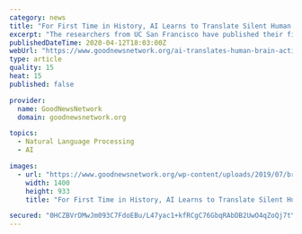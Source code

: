 ```yaml
---
category: news
title: "For First Time in History, AI Learns to Translate Silent Human Brain Activity into Text for Locked-In Syndrome Patients"
excerpt: "The researchers from UC San Francisco have published their first paper describing the new machine-learning translation technology by studying people who ... rather than the breadth of the language, to communicate,” said Makin. “The AI would recognize patterns of brain activity and associate them with sentences, rather than identifying ..."
publishedDateTime: 2020-04-12T18:03:00Z
webUrl: "https://www.goodnewsnetwork.org/ai-translates-human-brain-activity-into-text/"
type: article
quality: 15
heat: 15
published: false

provider:
  name: GoodNewsNetwork
  domain: goodnewsnetwork.org

topics:
  - Natural Language Processing
  - AI

images:
  - url: "https://www.goodnewsnetwork.org/wp-content/uploads/2019/07/brain-neuro-consiousnness-mindful-thoughts-communicate-Fotolia-purchased.jpg"
    width: 1400
    height: 933
    title: "For First Time in History, AI Learns to Translate Silent Human Brain Activity into Text for Locked-In Syndrome Patients"

secured: "0HCZBVrDMwJm093C7FdoEBu/L47yac1+kfRCgC76GbqRAbDB2UwO4qZoQj7tYZO31Ut4xRXFw7HW/H84nFH9ZikRHfv0WnYrJ5hFIFql4fy0lMyFR0Qtsdx9wZjQABgEK/qLtWsr8I6bUqw5WHF7YA8aCwd4oD7MOuW+OCmqbNDokjtygkf8I0OIVsHBvob4svNTDmpL/J9qaCZC15ieNFaQ+hv770enMzcyJvZGtXYz+NKo2CjGpJsq0wDamf8mV7jIild+3rF6ZI4XCZVKOe+lWEr7bK0SNDAfKbaN33R1UH8qT2UzYYuw9W+MWMtNyRRY31+FUEjdFJDGXhvkdq8ZpS5bxDJ+V1WZHzr4PbABv4k6Uz258gHVE2LjNNAgiN4AhxJy8U/dGZrD/e+mO+7SAMHThYmcQ9FerKZCIC0TCLZKqA6fd+jRlbchjjzYG66dTAKMfbkHaZ3dCsOgWEg4o0rx9wB9WgMD5Yc2U4Y=;TgPyU2tJA1YSqRfH+3YFQg=="
---
```


